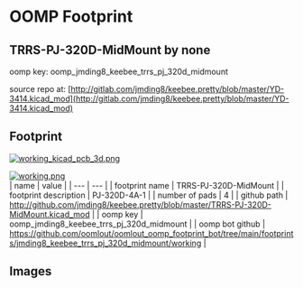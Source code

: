 # OOMP Footprint  
## TRRS-PJ-320D-MidMount  by none  
  
oomp key: oomp_jmding8_keebee_trrs_pj_320d_midmount  
  
source repo at: [http://gitlab.com/jmding8/keebee.pretty/blob/master/YD-3414.kicad_mod](http://gitlab.com/jmding8/keebee.pretty/blob/master/YD-3414.kicad_mod)  
## Footprint  
  
[![working_kicad_pcb_3d.png](working_kicad_pcb_3d_600.png)](working_kicad_pcb_3d.png)  
  
[![working.png](working_600.png)](working.png)  
| name | value | 
| --- | --- | 
| footprint name | TRRS-PJ-320D-MidMount | 
| footprint description | PJ-320D-4A-1 | 
| number of pads | 4 | 
| github path | http://github.com/jmding8/keebee.pretty/blob/master/TRRS-PJ-320D-MidMount.kicad_mod | 
| oomp key | oomp_jmding8_keebee_trrs_pj_320d_midmount | 
| oomp bot github | https://github.com/oomlout/oomlout_oomp_footprint_bot/tree/main/footprints/jmding8_keebee_trrs_pj_320d_midmount/working | 
## Images  
